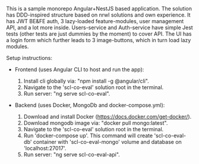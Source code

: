 This is a sample monorepo Angular+NestJS based application.
The solution has DDD-inspired structure based on nrwl solutions and own experience. 
It has JWT BE&FE auth, 3 lazy-loaded feature-modules, user management API, and a lot more inside.
Users-service and Auth-service have simple Jest tests (other tests are just dummies by the moment) to cover API.
The UI has a login form which further leads to 3 image-buttons, which in turn load lazy modules.

Setup instructions:

  - Frontend (uses Angular CLI to host and run the app):
    1. Install cli globally via: "npm install -g @angular/cli".
    2. Navigate to the 'scl-co-eval' solution root in the terminal.
    3. Run server: "ng serve scl-co-eval".
    
  - Backend (uses Docker, MongoDb and docker-compose.yml):
    1. Download and install Docker (https://docs.docker.com/get-docker/).
    2. Download mongodb image via: "docker pull mongo:latest".
    3. Navigate to the 'scl-co-eval' solution root in the terminal.
    4. Run 'docker-compose up'. This command will create 'scl-co-eval-db' container with 'scl-co-eval-mongo' volume and database on 'localhost:27017'.
    5. Run server: "ng serve scl-co-eval-api".
